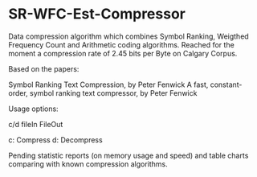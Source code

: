 # SR-WFC-Est-Compressor
Data compression algorithm which combines Symbol Ranking, Weigthed Frequency Count and Arithmetic coding algorithms. Reached for the moment a compression rate of 2.45 bits per Byte on Calgary Corpus.

Based on the papers:

Symbol Ranking Text Compression, by Peter Fenwick
A fast, constant-order, symbol ranking text compressor, by Peter Fenwick


Usage options:

c/d fileIn FileOut

c: Compress
d: Decompress

Pending statistic reports (on memory usage and speed) and table charts comparing with known compression algorithms.
